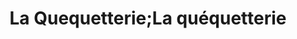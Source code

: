 ---
title: "La Quequetterie;La quéquetterie"
url: /paris/la-quequetterie-la-quequetterie/
shop: pâtisserie
---